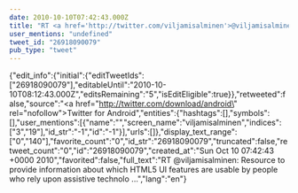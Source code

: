 ```yaml
---
date: 2010-10-10T07:42:43.000Z
title: "RT <a href='http://twitter.com/viljamisalminen'>@viljamisalminen</a>: Resource to provide information about which HTML5 UI features are usable by people who rely upon assistive technolo ...″"
user_mentions: "undefined"
tweet_id: "26918090079"
pub_type: "tweet"
---
```

{"edit_info":{"initial":{"editTweetIds":["26918090079"],"editableUntil":"2010-10-10T08:12:43.000Z","editsRemaining":"5","isEditEligible":true}},"retweeted":false,"source":"<a href=\"http://twitter.com/download/android\" rel=\"nofollow\">Twitter for Android</a>","entities":{"hashtags":[],"symbols":[],"user_mentions":[{"name":"","screen_name":"viljamisalminen","indices":["3","19"],"id_str":"-1","id":"-1"}],"urls":[]},"display_text_range":["0","140"],"favorite_count":"0","id_str":"26918090079","truncated":false,"retweet_count":"0","id":"26918090079","created_at":"Sun Oct 10 07:42:43 +0000 2010","favorited":false,"full_text":"RT @viljamisalminen: Resource to provide information about which HTML5 UI features are usable by people who rely upon assistive technolo ...","lang":"en"}
